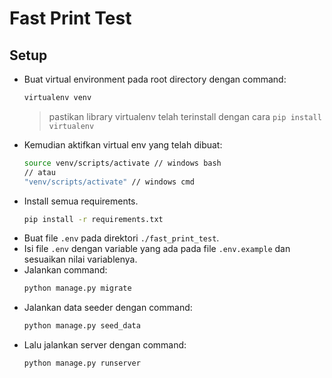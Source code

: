 # Fast Print Test

## Setup
- Buat virtual environment pada root directory dengan command:
    ```bash
    virtualenv venv
    ```
    >pastikan library virtualenv telah terinstall dengan cara `pip install virtualenv`
- Kemudian aktifkan virtual env yang telah dibuat:
    ```bash
    source venv/scripts/activate // windows bash
    // atau
    "venv/scripts/activate" // windows cmd
    ```
- Install semua requirements.
    ```bash
    pip install -r requirements.txt
    ```
- Buat file `.env` pada direktori `./fast_print_test`.
- Isi file `.env` dengan variable yang ada pada file `.env.example` dan sesuaikan nilai variablenya.
- Jalankan command:
    ```bash
    python manage.py migrate
    ```
- Jalankan data seeder dengan command:
    ```bash
    python manage.py seed_data
    ```
- Lalu jalankan server dengan command:
    ```bash
    python manage.py runserver
    ```
